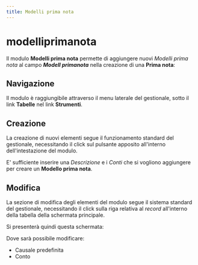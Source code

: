 ```yaml
---
title: Modelli prima nota
---
```


# modelliprimanota

Il modulo **Modelli prima nota** permette di aggiungere nuovi _Modelli prima nota_ al campo _**Modell primanota**_ nella creazione di una **Prima nota**:

## Navigazione

Il modulo è raggiungibile attraverso il menu laterale del gestionale, sotto il link **Tabelle** nel link **Strumenti**.

## Creazione

La creazione di nuovi elementi segue il funzionamento standard del gestionale, necessitando il click sul pulsante apposito all'interno dell'intestazione del modulo.

E' sufficiente inserire una _Descrizione_ e i _Conti_ che si vogliono aggiungere per creare un **Modello prima nota**.

## Modifica

La sezione di modifica degli elementi del modulo segue il sistema standard del gestionale, necessitando il click sulla riga relativa al _record_ all'interno della tabella della schermata principale.

Si presenterà quindi questa schermata:

Dove sarà possibile modificare:

* Causale predefinita
* Conto

